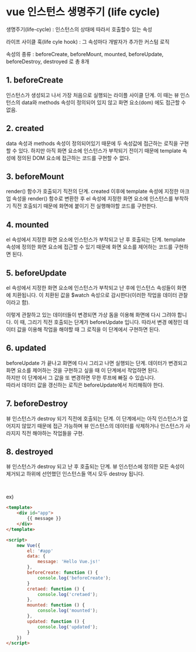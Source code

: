 # vue 인스턴스 생명주기 (life cycle)

생명주기(life-cycle) : 인스턴스의 상태에 따라서 호출할수 있는 속성
<br>

라이프 사이클 훅(life cyle hook) : 그 속성마다 개발자가 추가한 커스텀 로직
<br>

속성의 종류 : beforeCreate, beforeMount, mounted, beforeUpdate, beforeDestroy, destroyed 로 총 8개
<br>

## 1. beforeCreate
인스턴스가 생성되고 나서 가장 처음으로 실행되는 라이플 사이클 단계. 이 때는 뷰 인스턴스의 data와 methods 속성이 정의되어 있지 않고 화면 요소(dom) 에도 접근할 수 없음.

## 2. created
data 속성과 methods 속성이 정의되어있기 때문에 두 속성값에 접근하는 로직을 구현할 수 있다. 하지만 아직 화면 요소에 인스턴스가 부착되기 전이기 때문에 template 속성에 정의된 DOM 요소에 접근하는 코드를 구현할 수 없다.

## 3. beforeMount
render() 함수가 호출되기 직전의 단계. created 이후에 template 속성에 지정한 마크업 속성을 render() 함수로 변환한 후 el 속성에 지정한 화면 요소에 인스턴스를 부착하기 직전 호출되기 때문에 화면에 붙이기 전 실행해야할 코드를 구현한다.

## 4. mounted
el 속성에서 지정한 화면 요소에 인스턴스가 부착되고 난 후 호출되는 단계. template 속성에 정의한 화면 요소에 접근할 수 있기 때문에 화면 요소를 제어하는 코드를 구현하면 된다.

## 5. beforeUpdate
el 속성에서 지정한 화면 요소에 인스턴스가 부착되고 난 후에 인스턴스 속성들이 화면에 치환됩니다. 이 치환된 값을 $watch 속성으로 감시한다(이러한 작업을 데이터 관찰이라고 함).
<br>

이렇게 관찰하고 있는 데이터들이 변경되면 가상 돔을 이용해 화면에 다시 그려야 합니다. 이 때, 그리기 직전 호출되는 단계가 beforeUpdate 입니다. 따라서 변경 예정인 데이터 값을 이용해 작업을 해야할 때 그 로직을 이 단계에서 구현하면 된다.

## 6. updated
beforeUpdate 가 끝나고 화면에 다시 그리고 나면 실행되는 단계. 데이터가 변경되고 화면 요소를 제어하는 것을 구현하고 싶을 때 이 단계에서 작업하면 된다.
<br>
하지만 이 단계에서 그 값을 또 변경하면 무한 루프에 빠질 수 있습니다.
<br>
따라서 데이터 값을 갱신하는 로직은 beforeUpdate에서 처리해줘야 한다.

## 7. beforeDestroy

뷰 인스턴스가 destroy 되기 직전에 호출되는 단계. 이 단계에서는 아직 인스턴스가 없어지지 않았기 때문에 접근 가능하며 뷰 인스턴스의 데이터를 삭제하거나 인스턴스가 사라지지 직전 해야하는 작업들을 구현.

## 8. destroyed
뷰 인스턴스가 destroy 되고 난 후 호출되는 단계. 뷰 인스턴스에 정의한 모든 속성이 제거되고 하위에 선언했던 인스턴스들 역시 모두  destroy 됩니다.

<br>

ex)
```html
<template>
	<div id="app">
		{{ message }}
	</div>
</template>

<script>
	new Vue({
		el: '#app'
		data: {
			message: 'Hello Vue.js!'
		},
		beforeCreate: function () {
			console.log('beforeCreate');
		}
		cretaed: function () {
			console.log('cretaed');
		},
		mounted: function () {
			console.log('mounted');
		},
		updated: function () {
			console.log('updated');
		}
	})
</script>

```







